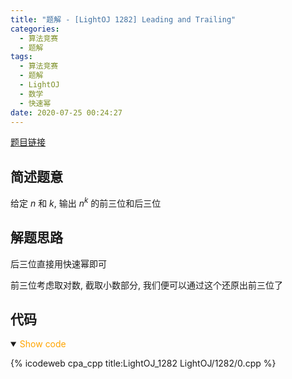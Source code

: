 ```yaml
---
title: "题解 - [LightOJ 1282] Leading and Trailing"
categories:
  - 算法竞赛
  - 题解
tags:
  - 算法竞赛
  - 题解
  - LightOJ
  - 数学
  - 快速幂
date: 2020-07-25 00:24:27
---
```


[题目链接](https://vjudge.net/problem/LightOJ-1282/origin)

<!-- more -->

## 简述题意

给定 $n$ 和 $k$, 输出 $n^k$ 的前三位和后三位

## 解题思路

后三位直接用快速幂即可

前三位考虑取对数, 截取小数部分, 我们便可以通过这个还原出前三位了

## 代码

<details open>
<summary><font color='orange'>Show code</font></summary>

{% icodeweb cpa_cpp title:LightOJ_1282 LightOJ/1282/0.cpp %}

</details>
